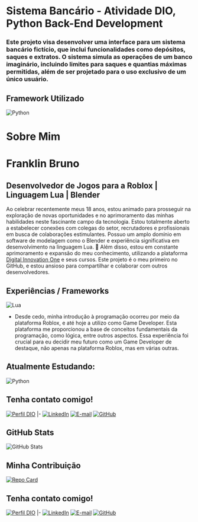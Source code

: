 # Sistema Bancário - Atividade DIO, Python Back-End Development
### Este projeto visa desenvolver uma interface para um sistema bancário fictício, que inclui funcionalidades como depósitos, saques e extratos. O sistema simula as operações de um banco imaginário, incluindo limites para saques e quantias máximas permitidas, além de ser projetado para o uso exclusivo de um único usuário.

## Framework Utilizado

![Python](https://img.shields.io/badge/python-3670A0?style=for-the-badge&logo=python&logoColor=ffdd54)


# Sobre Mim 

# Franklin Bruno  
## Desenvolvedor de Jogos para a Roblox | Linguagem Lua | Blender
 Ao celebrar recentemente meus 18 anos, estou animado para prosseguir na exploração de novas oportunidades e no aprimoramento das minhas habilidades neste fascinante campo da tecnologia. Estou totalmente aberto a estabelecer conexões com colegas do setor, recrutadores e profissionais em busca de colaborações estimulantes. Possuo um amplo domínio em software de modelagem como o Blender e experiência significativa em desenvolvimento na linguagem Lua. 🚀 Além disso, estou em constante aprimoramento e expansão do meu conhecimento, utilizando a plataforma [Digital Innovation One](https://www.dio.me) e seus cursos. Este projeto é o meu primeiro no GitHub, e estou ansioso para compartilhar e colaborar com outros desenvolvedores.

## Experiências / Frameworks

![Lua](https://img.shields.io/badge/Lua-2C2D72?style=for-the-badge&logo=lua&logoColor=white)

- Desde cedo, minha introdução à programação ocorreu por meio da plataforma Roblox, e até hoje a utilizo como Game Developer. Esta plataforma me proporcionou a base de conceitos fundamentais da programação, como lógica, entre outros aspectos. Essa experiência foi crucial para eu decidir meu futuro como um Game Developer de destaque, não apenas na plataforma Roblox, mas em várias outras.

## Atualmente Estudando:

![Python](https://img.shields.io/badge/python-3670A0?style=for-the-badge&logo=python&logoColor=ffdd54)

## Tenha contato comigo!
[![Perfil DIO](https://img.shields.io/badge/-Meu%20Perfil%20na%20DIO-0077B5?style=for-the-badge&logo=gitbook&logoColor=white)](https://www.dio.me/users/frannklin_bruno)
|-
[![LinkedIn](https://img.shields.io/badge/LinkedIn-0077B5?style=for-the-badge&logo=linkedin&logoColor=white)](https://www.linkedin.com/in/franklin-bruno-59bb3128b/)
[![E-mail](https://img.shields.io/badge/-Email-000?style=for-the-badge&logo=microsoft-outlook&logoColor=007BFF)](mailto:frannklin.bruno@gmail.com)
[![GitHub](https://img.shields.io/badge/GitHub-100000?style=for-the-badge&logo=github&logoColor=white)](https://github.com/kilinel)


## GitHub Stats

![GitHub Stats](https://github-readme-stats.vercel.app/api?username=kilinel&theme=transparent&bg_color=000&border_color=30A3DC&show_icons=true&icon_color=30A3DC&title_color=E94D5F&text_color=FFF)


## Minha Contribuição


[![Repo Card](https://github-readme-stats.vercel.app/api/pin/?username=SEUUSERNAME&repo=SEUREPOSITORIO&bg_color=000&border_color=30A3DC&show_icons=true&icon_color=30A3DC&title_color=E94D5F&text_color=FFF)](https://github.com/kilinel/dio-lab-open-source.git)

## Tenha contato comigo!
[![Perfil DIO](https://img.shields.io/badge/-Meu%20Perfil%20na%20DIO-0077B5?style=for-the-badge&logo=gitbook&logoColor=white)](https://www.dio.me/users/frannklin_bruno)
|-
[![LinkedIn](https://img.shields.io/badge/LinkedIn-0077B5?style=for-the-badge&logo=linkedin&logoColor=white)](https://www.linkedin.com/in/franklin-bruno-59bb3128b/)
[![E-mail](https://img.shields.io/badge/-Email-000?style=for-the-badge&logo=microsoft-outlook&logoColor=007BFF)](mailto:frannklin.bruno@gmail.com)
[![GitHub](https://img.shields.io/badge/GitHub-100000?style=for-the-badge&logo=github&logoColor=white)](https://github.com/kilinel)
